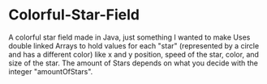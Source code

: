 # Colorful-Star-Field
A colorful star field made in Java, just something I wanted to make
Uses double linked Arrays to hold values for each "star" (represented by a circle and has a different color) like x and y position, speed of the star, color, and size of the star. The amount of Stars depends on what you decide with the integer "amountOfStars".
